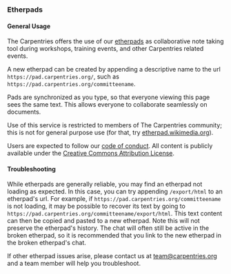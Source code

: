 ### Etherpads

#### General Usage

The Carpentries offers the use of our [etherpads](https://pad.carpentries.org/) as collaborative note taking tool during workshops, training events, and other Carpentries related events.

A new etherpad can be created by appending a descriptive name to the url `https://pad.carpentries.org/`, such as `https://pad.carpentries.org/committeename`.

Pads are synchronized as you type, so that everyone viewing this page sees the same text. This allows everyone to collaborate seamlessly on documents.

Use of this service is restricted to members of The Carpentries community; this is not for general purpose use (for that, try [etherpad.wikimedia.org](https://etherpad.wikimedia.org/)).

Users are expected to follow our [code of conduct]( https://docs.carpentries.org/topic_folders/policies/code-of-conduct.html).  All content is publicly available under the [Creative Commons Attribution License](https://creativecommons.org/licenses/by/4.0/).

#### Troubleshooting

While etherpads are generally reliable, you may find an etherpad not loading as expected.  In this case, you can try appending `/export/html` to an etherpad's url.  For example, if `https://pad.carpentries.org/committeename` is not loading, it may be possible to recover its text by going to `https://pad.carpentries.org/committeename/export/html`. This text content can then be copied and pasted to a new etherpad. Note this will not preserve the etherpad's history.  The chat will often still be active in the broken etherpad, so it is recommended that you link to the new etherpad in the broken etherpad's chat.

If other etherpad issues arise, please contact us at team@carpentries.org and a team member will help you troubleshoot.